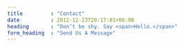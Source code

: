 ```yaml
---
title         : "Contact"
date          : 2012-12-23T20:17:01+06:00
heading       : "Don’t be shy. Say <span>Hello.</span>"
form_heading  : "Send Us A Message"
---
```


